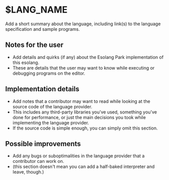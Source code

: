 # $LANG_NAME

Add a short summary about the language, including link(s) to the language specification and sample programs.

## Notes for the user

- Add details and quirks (if any) about the Esolang Park implementation of this esolang.
- These are details that the user may want to know while executing or debugging programs on the editor.

## Implementation details

- Add notes that a contributor may want to read while looking at the source code of the language provider.
- This includes any third-party libraries you've used, something you've done for performance, or just the
  main decisions you took while implementing the language provider.
- If the source code is simple enough, you can simply omit this section.

## Possible improvements

- Add any bugs or suboptimalities in the language provider that a contributor can work on.
- (this section doesn't mean you can add a half-baked interpreter and leave, though.)
